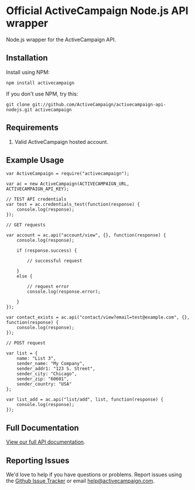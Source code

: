 # Official ActiveCampaign Node.js API wrapper

Node.js wrapper for the ActiveCampaign API.

## Installation

Install using NPM:

	npm install activecampaign

If you don't use NPM, try this:

	git clone git://github.com/ActiveCampaign/activecampaign-api-nodejs.git activecampaign

## Requirements

1. Valid ActiveCampaign hosted account.

## Example Usage

	var ActiveCampaign = require("activecampaign");

	var ac = new ActiveCampaign(ACTIVECAMPAIGN_URL, ACTIVECAMPAIGN_API_KEY);

	// TEST API credentials
	var test = ac.credentials_test(function(response) {
		console.log(response);
	});

	// GET requests

	var account = ac.api("account/view", {}, function(response) {
		console.log(response);
	
		if (response.success) {

			// successful request

		}
		else {

			// request error
			console.log(response.error);

		}
	});

	var contact_exists = ac.api("contact/view?email=test@example.com", {}, function(response) {
		console.log(response);
	});

	// POST request

	var list = {
		name: "List 3",
		sender_name: "My Company",
		sender_addr1: "123 S. Street",
		sender_city: "Chicago",
		sender_zip: "60601",
		sender_country: "USA"
	};

	var list_add = ac.api("list/add", list, function(response) {
		console.log(response);
	});

## Full Documentation

[View our full API documentation](http://activecampaign.com/api).

## Reporting Issues

We'd love to help if you have questions or problems. Report issues using the [Github Issue Tracker](https://github.com/ActiveCampaign/activecampaign-api-nodejs/issues) or email [help@activecampaign.com](mailto:help@activecampaign.com).